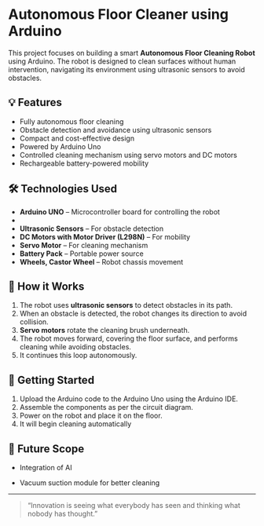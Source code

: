 # Autonomous Floor Cleaner using Arduino

This project focuses on building a smart **Autonomous Floor Cleaning Robot** using Arduino. The robot is designed to clean surfaces without human intervention, navigating its environment using ultrasonic sensors to avoid obstacles.

## 💡 Features

- Fully autonomous floor cleaning
- Obstacle detection and avoidance using ultrasonic sensors
- Compact and cost-effective design
- Powered by Arduino Uno
- Controlled cleaning mechanism using servo motors and DC motors
- Rechargeable battery-powered mobility

## 🛠️ Technologies Used

- **Arduino UNO** – Microcontroller board for controlling the robot
- 
- **Ultrasonic Sensors** – For obstacle detection
- **DC Motors with Motor Driver (L298N)** – For mobility
- **Servo Motor** – For cleaning mechanism
- **Battery Pack** – Portable power source
- **Wheels, Castor Wheel** – Robot chassis movement

## 🔧 How it Works

1. The robot uses **ultrasonic sensors** to detect obstacles in its path.
2. When an obstacle is detected, the robot changes its direction to avoid collision.
3. **Servo motors** rotate the cleaning brush underneath.
4. The robot moves forward, covering the floor surface, and performs cleaning while avoiding obstacles.
5. It continues this loop autonomously.

## 🚀 Getting Started

1. Upload the Arduino code to the Arduino Uno using the Arduino IDE.
2. Assemble the components as per the circuit diagram.
3. Power on the robot and place it on the floor.
4. It will begin cleaning automatically

## 🙌 Future Scope

- Integration of AI 
  
- Vacuum suction module for better cleaning


---

> “Innovation is seeing what everybody has seen and thinking what nobody has thought.”
